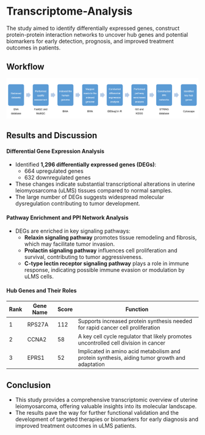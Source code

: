 # Transcriptome-Analysis
The study aimed to identify differentially expressed genes, construct protein-protein interaction networks to uncover hub genes and potential biomarkers for early detection, prognosis, and improved treatment outcomes in patients.

## Workflow

![Workflow](https://github.com/AshrithaGangadhar/Transcriptome-Analysis/blob/main/images/Workflow.png)

## Results and Discussion

#### Differential Gene Expression Analysis
- Identified **1,296 differentially expressed genes (DEGs)**:  
  - 664 upregulated genes 
  - 632 downregulated genes
- These changes indicate substantial transcriptional alterations in uterine leiomyosarcoma (uLMS) tissues compared to normal samples.  
- The large number of DEGs suggests widespread molecular dysregulation contributing to tumor development.

#### Pathway Enrichment and PPI Network Analysis
- DEGs are enriched in key signaling pathways:  
  - **Relaxin signaling pathway** promotes tissue remodeling and fibrosis, which may facilitate tumor invasion. 
  - **Prolactin signaling pathway** influences cell proliferation and survival, contributing to tumor aggressiveness.  
  - **C-type lectin receptor signaling pathway** plays a role in immune response, indicating possible immune evasion or modulation by uLMS cells.

#### Hub Genes and Their Roles

| Rank | Gene Name | Score | Function |
|------|-----------|-------|----------|
| 1    | RPS27A    | 112   |Supports increased protein synthesis needed for rapid cancer cell proliferation|
| 2    | CCNA2     | 58    |A key cell cycle regulator that likely promotes uncontrolled cell division in cancer|
| 3    | EPRS1     | 52    |Implicated in amino acid metabolism and protein synthesis, aiding tumor growth and adaptation|

## Conclusion
- This study provides a comprehensive transcriptomic overview of uterine leiomyosarcoma, offering valuable insights into its molecular landscape.
- The results pave the way for further functional validation and the development of targeted therapies or biomarkers for early diagnosis and improved treatment outcomes in uLMS patients.
